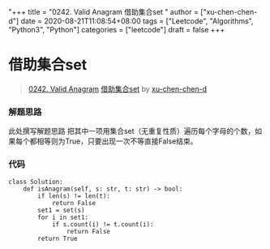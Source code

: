"+++
title = "0242. Valid Anagram 借助集合set "
author = ["xu-chen-chen-d"]
date = 2020-08-21T11:08:54+08:00
tags = ["Leetcode", "Algorithms", "Python3", "Python"]
categories = ["leetcode"]
draft = false
+++

# 借助集合set

> [0242. Valid Anagram](https://leetcode-cn.com/problems/valid-anagram/)
> [借助集合set](https://leetcode-cn.com/problems/valid-anagram/solution/jie-zhu-ji-he-set-by-xu-chen-chen-d/) by [xu-chen-chen-d](https://leetcode-cn.com/u/xu-chen-chen-d/)

### 解题思路
此处撰写解题思路
把其中一项用集合set（无重复性质）遍历每个字母的个数，如果每个都相等则为True，只要出现一次不等直接False结束。
### 代码

```python3
class Solution:
    def isAnagram(self, s: str, t: str) -> bool:
        if len(s) != len(t):
            return False
        set1 = set(s)
        for i in set1:
            if s.count(i) != t.count(i):
                return False
        return True
```